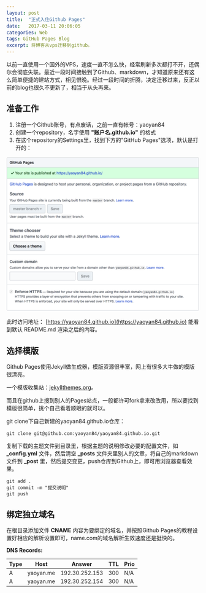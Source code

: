```yaml
---
layout: post
title:  "正式入住Github Pages"
date:   2017-03-11 20:06:05
categories: Web
tags: GitHub Pages Blog
excerpt: 将博客从vps迁移到github。
---
```


以前一直使用一个国外的VPS，速度一直不怎么快，经常刷新多次都打不开，还偶尔会彻底失联。最近一段时间接触到了Github、markdown，才知道原来还有这么简单便捷的建站方式，相见恨晚。经过一段时间的折腾，决定迁移过来，反正以前的blog也很久不更新了，相当于从头再来。

## 准备工作
1. 注册一个Github账号，有点废话，之前一直有帐号：yaoyan84
2. 创建一个repository，名字使用 **"账户名.github.io"** 的格式
3. 在这个repository的Settings里，找到下方的"GitHub Pages"选项，默认是打开的：

![](/media/files/Snip20170311_3.png)

此时访问地址： [https://yaoyan84.github.io](https://yaoyan84.github.io) 能看到默认 README.md 渲染之后的内容。
 
## 选择模版

Github Pages使用Jekyll做生成器，模版资源很丰富，网上有很多大牛做的模版很漂亮。

一个模版收集站：[jekyllthemes.org](http://jekyllthemes.org)。

而且在github上搜到别人的Pages站点，一般都许可fork拿来改改用，所以要找到模版很简单，挑个自己看着顺眼的就可以。

git clone下自己新建的yaoyan84.github.io仓库：

```
git clone git@github.com:yaoyan84/yaoyan84.github.io.git
```
复制下载的主题文件到目录里，根据主题的说明修改必要的配置文件，如 **_config.yml** 文件，然后清空 **_posts** 文件夹里别人的文章，将自己的markdown文件到 **_post** 里，然后提交变更，push仓库到Github上，即可用浏览器查看效果。

```
git add .
git commit -m "提交说明"
git push
```

## 绑定独立域名
在根目录添加文件 **CNAME** 内容为要绑定的域名，并按照Github Pages的教程设置好相应的解析设置即可，name.com的域名解析生效速度还是挺快的。

**DNS Records:**

|Type | Host | Answer | TTL | Prio |
| --- | ---| --- | --- | --- |
| A | yaoyan.me | 192.30.252.153 | 300 | N/A |
| A | yaoyan.me | 192.30.252.154 | 300 | N/A |

    

 